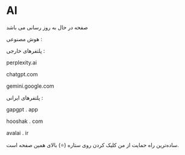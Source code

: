 # AI
صفحه در حال به روز رسانی می باشد

هوش مصنوعی :

پلتفرهای خارجی :

perplexity.ai

chatgpt.com

gemini.google.com

پلتفرهای ایرانی :


gapgpt  .  app

hooshak  . com

avalai   . ir



ساده‌ترین راه حمایت از من کلیک کردن روی ستاره (⭐) بالای همین صفحه است.

